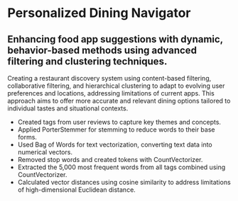 # Personalized Dining Navigator

## Enhancing food app suggestions with dynamic, behavior-based methods using advanced filtering and clustering techniques.

Creating a restaurant discovery system using content-based filtering, collaborative filtering, and hierarchical clustering to adapt to evolving user preferences and locations, addressing limitations of current apps. This approach aims to offer more accurate and relevant dining options tailored to individual tastes and situational contexts.

* Created tags from user reviews to capture key themes and concepts.
* Applied PorterStemmer for stemming to reduce words to their base forms.
* Used Bag of Words for text vectorization, converting text data into numerical vectors.
* Removed stop words and created tokens with CountVectorizer.
* Extracted the 5,000 most frequent words from all tags combined using CountVectorizer.
* Calculated vector distances using cosine similarity to address limitations of high-dimensional Euclidean distance.





